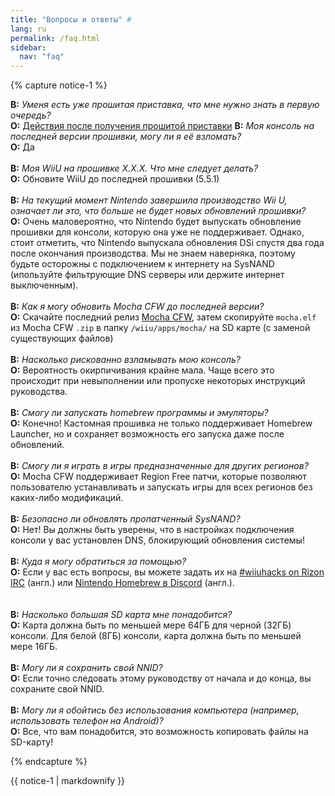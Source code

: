 ```yaml
---
title: "Вопросы и ответы" #
lang: ru
permalink: /faq.html
sidebar:
  nav: "faq"
---
```


{% capture notice-1 %}

<a name="faq_latestfw" />**В:** *Уменя есть уже прошитая приставка, что мне нужно знать в первую очередь?*    
**О:** [Действия после получения прошитой приставки](bought-hacked)
<a name="faq_latestfw" />**В:** *Моя консоль на последней версии прошивки, могу ли я её взломать?*    
**О:** Да
<br><br>
<a name="faq_oldfw" />**В:** *Моя WiiU на прошивке X.X.X. Что мне следует делать?*    
**О:** Обновите WiiU до последней прошивки (5.5.1)
<br><br>
<a name="faq_updates" />**В:** *На текущий момент Nintendo завершила производство Wii U, означает ли это, что больше не будет новых обновлений прошивки?*    
**О:** Очень маловероятно, что Nintendo будет выпускать обновление прошивки для консоли, которую она уже не поддерживает. Однако, стоит отметить, что Nintendo выпускала обновления DSi спустя два года после окончания производства. Мы не знаем наверняка, поэтому будьте осторожны с подключением к интернету на SysNAND (ипользуйте фильтрующие DNS серверы или держите интернет выключенным).
<br><br>
<a name="faq_updatemocha" />**В:** *Как я могу обновить Mocha CFW до последней версии?*    
**О:** Скачайте последний релиз [Mocha CFW](https://github.com/dimok789/mocha/releases/latest), затем скопируйте `mocha.elf` из Mocha CFW `.zip` в папку `/wiiu/apps/mocha/` на SD карте (с заменой существующих файлов)
<br><br>
<a name="faq_risky" />**В:** *Насколько рискованно взламывать мою консоль?*    
**О:** Вероятность окирпичивания крайне мала. Чаще всего это происходит при невыполнении или пропуске некоторых инструкций руководства.
<br><br>
<a name="faq_homebrew" />**В:** *Смогу ли запускать homebrew программы и эмуляторы?*    
**О:** Конечно! Кастомная прошивка не только поддерживает Homebrew Launcher, но и сохраняет возможность его запуска даже после обновлений.
<br><br>
<a name="faq_regionfree" />**В:** *Смогу ли я играть в игры предназначенные для других регионов?*    
**О:** Mocha CFW поддерживает Region Free патчи, которые позволяют пользователю устанавливать и запускать игры для всех регионов без каких-либо модификаций.
<br><br>
<a name="faq_updates" />**В:** *Безопасно ли обновлять пропатченный SysNAND?*    
**О:** Нет! Вы должны быть уверены, что в настройках подключения консоли у вас установлен DNS, блокирующий обновления системы!
<br><br>
<a name="faq_support" />**В:** *Куда я могу обратиться за помощью?*    
**О:** Если у вас есть вопросы, вы можете задать их на [#wiiuhacks on Rizon IRC](https://qchat.rizon.net/?channels=wiiuhacks) (англ.) или [Nintendo Homebrew в Discord](https://discord.gg/MWxPgEp) (англ.).  
<br><br>
<a name="faq_sdsize" />**В:** *Насколько большая SD карта мне понадобится?*    
**О:** Карта должна быть по меньшей мере 64ГБ для черной (32ГБ) консоли. Для белой (8ГБ) консоли, карта должна быть по меньшей мере 16ГБ.
<br><br>
<a name="faq_NNID" />**В:** *Могу ли я сохранить свой NNID?*    
**О:** Если точно следовать этому руководству от начала и до конца, вы сохраните свой NNID.
<br><br>
<a name="faq_nopc" />**В:** *Могу ли я обойтись без использования компьютера (например, использовать телефон на Android)?*    
**О:** Все, что вам понадобится, это возможность копировать файлы на SD-карту!

{% endcapture %}

<div class="notice--info">{{ notice-1 | markdownify }}</div>